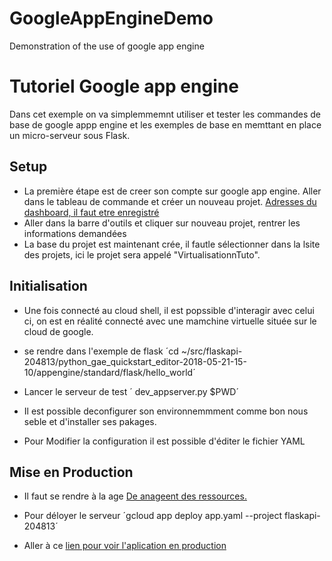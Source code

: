 # GoogleAppEngineDemo
Demonstration of the use of google app engine

# Tutoriel Google app engine

Dans cet exemple on va simplemmemnt utiliser et tester les commandes de base de google appp engine et les exemples de base en memttant en place un micro-serveur sous Flask.


## Setup 

* La première étape est de creer son compte sur google app engine.
Aller dans le tableau de commande et créer un nouveau projet.
[Adresses du dashboard, il faut etre enregistré](https://console.cloud.google.com/home/)
* Aller dans la barre d'outils et cliquer sur nouveau  projet, rentrer les informations demandées
* La base du projet est maintenant crée, il fautle sélectionner dans la lsite des projets, ici le projet sera appelé "VirtualisationnTuto".

## Initialisation

* Une fois connecté au cloud shell, il est popssible d'interagir avec celui ci, on est en réalité connecté avec une mamchine virtuelle située sur le cloud de google. 

* se rendre dans l'exemple de flask ´cd ~/src/flaskapi-204813/python_gae_quickstart_editor-2018-05-21-15-10/appengine/standard/flask/hello_world´

* Lancer le serveur de test ´ dev_appserver.py $PWD´

* Il est possible deconfigurer son environnemmment comme bon nous seble et d'installer ses pakages. 

* Pour Modifier la configuration il est possible d'éditer le fichier YAML

## Mise en Production

* Il faut se rendre à la age [De anageent des ressources. ](https://console.cloud.google.com/appengine?project=flaskapi-204813&serviceId=default&duration=PT1H)



* Pour déloyer le serveur ´gcloud app deploy app.yaml --project flaskapi-204813´

* Aller à ce [lien pour voir l'aplication en production](https://flaskapi-204813.appspot.com/)







